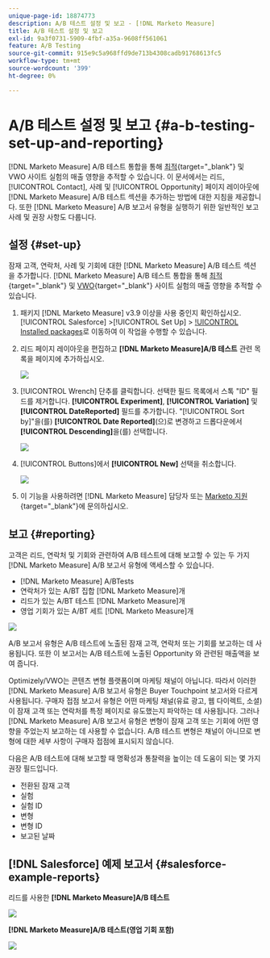 ```yaml
---
unique-page-id: 18874773
description: A/B 테스트 설정 및 보고 - [!DNL Marketo Measure]
title: A/B 테스트 설정 및 보고
exl-id: 9a3f0731-5909-4fbf-a35a-9608ff561061
feature: A/B Testing
source-git-commit: 915e9c5a968ffd9de713b4308cadb91768613fc5
workflow-type: tm+mt
source-wordcount: '399'
ht-degree: 0%

---
```


# A/B 테스트 설정 및 보고 {#a-b-testing-set-up-and-reporting}

[!DNL Marketo Measure] A/B 테스트 통합을 통해 [최적](https://www.optimizely.com/){target="_blank"} 및 VWO 사이트 실험의 매출 영향을 추적할 수 있습니다. 이 문서에서는 리드, [!UICONTROL Contact], 사례 및 [!UICONTROL Opportunity] 페이지 레이아웃에 [!DNL Marketo Measure] A/B 테스트 섹션을 추가하는 방법에 대한 지침을 제공합니다. 또한 [!DNL Marketo Measure] A/B 보고서 유형을 실행하기 위한 일반적인 보고 사례 및 권장 사항도 다룹니다.

## 설정 {#set-up}

잠재 고객, 연락처, 사례 및 기회에 대한 [!DNL Marketo Measure] A/B 테스트 섹션을 추가합니다. [!DNL Marketo Measure] A/B 테스트 통합을 통해 [최적](https://www.optimizely.com/){target="_blank"} 및 [VWO](https://vwo.com/){target="_blank"} 사이트 실험의 매출 영향을 추적할 수 있습니다.

1. 패키지 [!DNL Marketo Measure] v3.9 이상을 사용 중인지 확인하십시오. [!UICONTROL Salesforce] >[!UICONTROL Set Up] > [!UICONTROL Installed packages](으)로 이동하여 이 작업을 수행할 수 있습니다.
1. 리드 페이지 레이아웃을 편집하고 **[!DNL Marketo Measure]A/B 테스트** 관련 목록을 페이지에 추가하십시오.

   ![](assets/1.png)

1. [!UICONTROL Wrench] 단추를 클릭합니다. 선택한 필드 목록에서 스톡 &quot;ID&quot; 필드를 제거합니다. **[!UICONTROL Experiment]**, **[!UICONTROL Variation]** 및 **[!UICONTROL DateReported]** 필드를 추가합니다. &quot;[!UICONTROL Sort by]&quot;을(를) **[!UICONTROL Date Reported]**(으)로 변경하고 드롭다운에서 **[!UICONTROL Descending]**&#x200B;을(를) 선택합니다.

   ![](assets/2.png)

1. [!UICONTROL Buttons]에서 **[!UICONTROL New]** 선택을 취소합니다.

   ![](assets/3.png)

1. 이 기능을 사용하려면 [!DNL Marketo Measure] 담당자 또는 [Marketo 지원](https://nation.marketo.com/t5/support/ct-p/Support){target="_blank"}에 문의하십시오.

## 보고 {#reporting}

고객은 리드, 연락처 및 기회와 관련하여 A/B 테스트에 대해 보고할 수 있는 두 가지 [!DNL Marketo Measure] A/B 보고서 유형에 액세스할 수 있습니다.

* [!DNL Marketo Measure] A/BTests
* 연락처가 있는 A/BT 집합 [!DNL Marketo Measure]개
* 리드가 있는 A/BT 테스트 [!DNL Marketo Measure]개
* 영업 기회가 있는 A/BT 세트 [!DNL Marketo Measure]개

![](assets/4.png)

A/B 보고서 유형은 A/B 테스트에 노출된 잠재 고객, 연락처 또는 기회를 보고하는 데 사용됩니다. 또한 이 보고서는 A/B 테스트에 노출된 Opportunity 와 관련된 매출액을 보여 줍니다.

Optimizely/VWO는 콘텐츠 변형 플랫폼이며 마케팅 채널이 아닙니다. 따라서 이러한 [!DNL Marketo Measure] A/B 보고서 유형은 Buyer Touchpoint 보고서와 다르게 사용됩니다. 구매자 접점 보고서 유형은 어떤 마케팅 채널(유료 광고, 웹 다이렉트, 소셜)이 잠재 고객 또는 연락처를 특정 페이지로 유도했는지 파악하는 데 사용됩니다. 그러나 [!DNL Marketo Measure] A/B 보고서 유형은 변형이 잠재 고객 또는 기회에 어떤 영향을 주었는지 보고하는 데 사용할 수 없습니다. A/B 테스트 변형은 채널이 아니므로 변형에 대한 세부 사항이 구매자 접점에 표시되지 않습니다.

다음은 A/B 테스트에 대해 보고할 때 명확성과 통찰력을 높이는 데 도움이 되는 몇 가지 권장 필드입니다.

* 전환된 잠재 고객
* 실험
* 실험 ID
* 변형
* 변형 ID
* 보고된 날짜

## [!DNL Salesforce] 예제 보고서 {#salesforce-example-reports}

리드를 사용한 **[!DNL Marketo Measure]A/B 테스트**

![](assets/5.png)

**[!DNL Marketo Measure]A/B 테스트(영업 기회 포함)**

![](assets/6.png)
